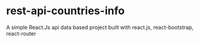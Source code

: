 # rest-api-countries-info
 A simple React.Js api data based project built with react.js, react-bootstrap, react-router

